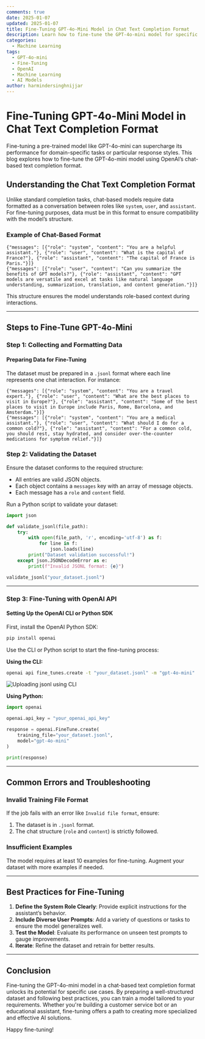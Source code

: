 ```yaml
---
comments: true
date: 2025-01-07
updated: 2025-01-07
title: Fine-Tuning GPT-4o-Mini Model in Chat Text Completion Format
description: Learn how to fine-tune the GPT-4o-mini model for specific tasks using the chat-based text completion format. A step-by-step guide to prepare, format, and execute fine-tuning.
categories:
  - Machine Learning
tags:
  - GPT-4o-mini
  - Fine-Tuning
  - OpenAI
  - Machine Learning
  - AI Models
author: harmindersinghnijjar
---
```


# Fine-Tuning GPT-4o-Mini Model in Chat Text Completion Format

Fine-tuning a pre-trained model like GPT-4o-mini can supercharge its performance for domain-specific tasks or particular response styles. This blog explores how to fine-tune the GPT-4o-mini model using OpenAI’s chat-based text completion format.

## Understanding the Chat Text Completion Format

Unlike standard completion tasks, chat-based models require data formatted as a conversation between roles like `system`, `user`, and `assistant`. For fine-tuning purposes, data must be in this format to ensure compatibility with the model’s structure.

### Example of Chat-Based Format

```jsonl
{"messages": [{"role": "system", "content": "You are a helpful assistant."}, {"role": "user", "content": "What is the capital of France?"}, {"role": "assistant", "content": "The capital of France is Paris."}]}
{"messages": [{"role": "user", "content": "Can you summarize the benefits of GPT models?"}, {"role": "assistant", "content": "GPT models are versatile and excel at tasks like natural language understanding, summarization, translation, and content generation."}]}
```

This structure ensures the model understands role-based context during interactions.

---

## Steps to Fine-Tune GPT-4o-Mini

### Step 1: Collecting and Formatting Data

#### Preparing Data for Fine-Tuning

The dataset must be prepared in a `.jsonl` format where each line represents one chat interaction. For instance:

```jsonl
{"messages": [{"role": "system", "content": "You are a travel expert."}, {"role": "user", "content": "What are the best places to visit in Europe?"}, {"role": "assistant", "content": "Some of the best places to visit in Europe include Paris, Rome, Barcelona, and Amsterdam."}]}
{"messages": [{"role": "system", "content": "You are a medical assistant."}, {"role": "user", "content": "What should I do for a common cold?"}, {"role": "assistant", "content": "For a common cold, you should rest, stay hydrated, and consider over-the-counter medications for symptom relief."}]}
```

### Step 2: Validating the Dataset

Ensure the dataset conforms to the required structure:
- All entries are valid JSON objects.
- Each object contains a `messages` key with an array of message objects.
- Each message has a `role` and `content` field.

Run a Python script to validate your dataset:

```python
import json

def validate_jsonl(file_path):
    try:
        with open(file_path, 'r', encoding='utf-8') as f:
            for line in f:
                json.loads(line)
        print("Dataset validation successful!")
    except json.JSONDecodeError as e:
        print(f"Invalid JSONL format: {e}")

validate_jsonl("your_dataset.jsonl")
```

---

### Step 3: Fine-Tuning with OpenAI API

#### Setting Up the OpenAI CLI or Python SDK

First, install the OpenAI Python SDK:
```bash
pip install openai
```

Use the CLI or Python script to start the fine-tuning process:

**Using the CLI:**
```bash
openai api fine_tunes.create -t "your_dataset.jsonl" -m "gpt-4o-mini"
```
![Uploading jsonl using CLI](https://i.imgur.com/B4BhE7D.png)

**Using Python:**
```python
import openai

openai.api_key = "your_openai_api_key"

response = openai.FineTune.create(
    training_file="your_dataset.jsonl",
    model="gpt-4o-mini"
)

print(response)
```

---

## Common Errors and Troubleshooting

### Invalid Training File Format
If the job fails with an error like `Invalid file format`, ensure:

1. The dataset is in `.jsonl` format.
2. The chat structure (`role` and `content`) is strictly followed.

### Insufficient Examples
The model requires at least 10 examples for fine-tuning. Augment your dataset with more examples if needed.

---

## Best Practices for Fine-Tuning

1. **Define the System Role Clearly**: Provide explicit instructions for the assistant’s behavior.
2. **Include Diverse User Prompts**: Add a variety of questions or tasks to ensure the model generalizes well.
3. **Test the Model**: Evaluate its performance on unseen test prompts to gauge improvements.
4. **Iterate**: Refine the dataset and retrain for better results.

---

## Conclusion

Fine-tuning the GPT-4o-mini model in a chat-based text completion format unlocks its potential for specific use cases. By preparing a well-structured dataset and following best practices, you can train a model tailored to your requirements. Whether you're building a customer service bot or an educational assistant, fine-tuning offers a path to creating more specialized and effective AI solutions.

Happy fine-tuning!
